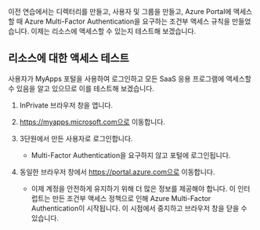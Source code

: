 이전 연습에서는 디렉터리를 만들고, 사용자 및 그룹을 만들고, Azure Portal에 액세스할 때 Azure Multi-Factor Authentication을 요구하는 조건부 액세스 규칙을 만들었습니다. 이제는 리소스에 액세스할 수 있는지 테스트해 보겠습니다.

## <a name="test-access-to-resources"></a>리소스에 대한 액세스 테스트

사용자가 MyApps 포털을 사용하여 로그인하고 모든 SaaS 응용 프로그램에 액세스할 수 있음을 알고 있으므로 이를 테스트해 보겠습니다.

1. InPrivate 브라우저 창을 엽니다.

1. https://myapps.microsoft.com으로 이동합니다.

1. 3단원에서 만든 사용자로 로그인합니다.

   * Multi-Factor Authentication을 요구하지 않고 포털에 로그인됩니다.

1. 동일한 브라우저 창에서 https://portal.azure.com으로 이동합니다.

   * 이제 계정을 안전하게 유지하기 위해 더 많은 정보를 제공해야 합니다. 이 인터럽트는 만든 조건부 액세스 정책으로 인해 Azure Multi-Factor Authentication이 시작됩니다. 이 시점에서 중지하고 브라우저 창을 닫을 수 있습니다.